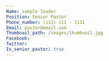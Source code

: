```yaml
---
Name: sample leader
Position: Senior Pastor
Phone_number: (111) 111 - 1111
Email: pastor@email.com
Thumbnail_path: /images/thumbnail.jpg
Facebook:
Twitter:
Is_senior_pastor: true
---
```

